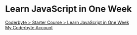 # Learn JavaScript in One Week

[Coderbyte > Starter Course > Learn JavaScript in One Week](https://coderbyte.com/starter-course/learn-javascript-in-one-week)
\
[My Coderbyte Account](https://coderbyte.com/profile/seydanurdemir)
